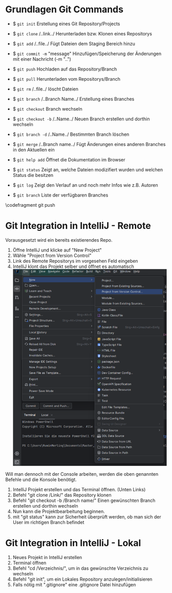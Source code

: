 # Grundlagen Git Commands

- $ `git init` Erstellung eines Git Repository/Projects
- $ `git clone` /..link../ Herunterladen bzw. Klonen eines Repositorys
- $ `git add` /..file../ Fügt Dateien dem Staging Bereich hinzu
- $ `git commit -m` "message" Hinzufügen/Speicherung der Änderungen mit einer Nachricht (-m "..")
- $ `git push` Hochladen auf das Repository/Branch
- $ `git pull` Herunterladen vom Repositorys/Branch
- $ `git rm` /..file../ löscht Dateien
- $ `git branch` /..Branch Name../ Erstellung eines Branches
- $ `git checkout` Branch wechseln
- $ `git checkout -b` /..Name../ Neuen Branch erstellen und dorthin wechseln
- $ `git branch -d` /..Name../ Bestimmten Branch löschen
- $ `git merge` /..Branch name../ Fügt Änderungen eines anderen Branches in den Aktuellen ein

- $ `git help add` Öffnet die Dokumentation im Browser
- $ `git status` Zeigt an, welche Dateien modizifiert wurden und welchen Status die besitzen
- $ `git log` Zeigt den Verlauf an und noch mehr Infos wie z.B. Autoren
- $ `git branch` Liste der verfügbaren Branches

\codefragment git push 




# Git Integration in IntelliJ - Remote

Vorausgesetzt wird ein bereits existierendes Repo.

1. Öffne IntelliJ und klicke auf "New Project"
2. Wähle "Project from Version Control"
3. Link des Remote Repositorys im vorgesehen Feld eingeben
4. IntelliJ klont das Projekt selber und öffnet es automatisch
![img_1.png](img_1.png)

Will man dennoch mit der Console arbeiten, werden die oben genannten Befehle und die Konsole benötigt.

1. IntelliJ Projekt erstellen und das Terminal öffnen. (Unten Links)
2. Befehl "git clone /Link/" das Repository klonen
3. Befehl "git checkout -b /Branch name/" Einen gewünschten Branch erstellen und dorthin wechseln
4. Nun kann die Projektbearbeitung beginnen.
5. mit "git status" kann zur Sicherheit überprüft werden, ob man sich der User im richtigen Branch befindet


# Git Integration in IntelliJ - Lokal

1. Neues Projekt in IntelliJ erstellen
2. Terminal öffnen
3. Befehl "cd /Verzeichnis/", um in das gewünschte Verzeichnis zu wechseln
4. Befehl "git init", um ein Lokales Repository anzulegen/initialisieren
5. Falls nötig mit ".gitignore" eine .gitignore Datei hinzufügen